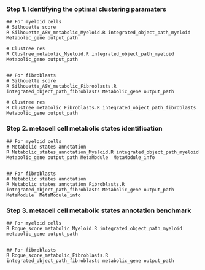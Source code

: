 ### Step 1. Identifying the optimal clustering paramaters
    ## For myeloid cells
    # Silhouette score
    R Silhouette_ASW_metabolic_Myeloid.R integrated_object_path_myeloid Metabolic_gene output_path
    
    # Clustree res
    R Clustree_metabolic_Myeloid.R integrated_object_path_myeloid Metabolic_gene output_path


    ## For fibroblasts
    # Silhouette score
    R Silhouette_ASW_metabolic_Fibroblasts.R integrated_object_path_fibroblasts Metabolic_gene output_path

    # Clustree res
    R Clustree_metabolic_Fibroblasts.R integrated_object_path_fibroblasts Metabolic_gene output_path

### Step 2. metacell cell metabolic states identification
    ## For myeloid cells
    # Metabolic states annotation 
    R Metabolic_states_annotation_Myeloid.R integrated_object_path_myeloid Metabolic_gene output_path MetaModule  MetaModule_info


    ## For fibroblasts
    # Metabolic states annotation 
    R Metabolic_states_annotation_Fibroblasts.R integrated_object_path_fibroblasts Metabolic_gene output_path MetaModule  MetaModule_info

### Step 3. metacell cell metabolic states annotation benchmark
    ## For myeloid cells
    R Rogue_score_metabolic_Myeloid.R integrated_object_path_myeloid metabolic_gene output_path


    ## For fibroblasts
    R Rogue_score_metabolic_Fibroblasts.R integrated_object_path_fibroblasts metabolic_gene output_path

